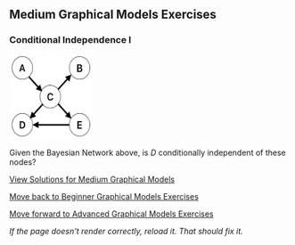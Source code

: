 ## Medium Graphical Models Exercises

### Conditional Independence I
<img src="https://github.com/UMdecisionsupport/DecisionSupport2023/blob/main/images/jdm4.png" width="150" height="150">

Given the Bayesian Network above, is $D$ conditionally independent of these nodes?


[View Solutions for Medium Graphical Models](https://github.com/UMdecisionsupport/DecisionSupport2023/blob/main/GraphicalModels/Solutions/Medium_Solutions.md)

[Move back to Beginner Graphical Models Exercises](https://github.com/UMdecisionsupport/DecisionSupport2023/blob/main/GraphicalModels/Beginner.md)

[Move forward to Advanced Graphical Models Exercises](https://github.com/UMdecisionsupport/DecisionSupport2023/blob/main/GraphicalModels/Advanced.md)

*If the page doesn't render correctly, reload it. That should fix it.*
